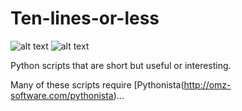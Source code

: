 Ten-lines-or-less
=================

![alt text](https://img.shields.io/badge/Python-3.6-blue.svg "Python 3.6+")
![alt text](https://img.shields.io/travis/cclauss/Ten-lines-or-less/master.svg?logo=travis "Travis CI")

Python scripts that are short but useful or interesting.

Many of these scripts require [Pythonista(http://omz-software.com/pythonista)...
